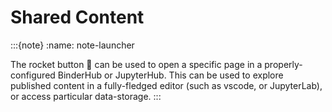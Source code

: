 # Shared Content

:::{note}
:name: note-launcher

The rocket button 🚀 can be used to open a specific page in a properly-configured BinderHub or JupyterHub. This can be used to explore published content in a fully-fledged editor (such as vscode, or JupyterLab), or access particular data-storage.
:::
